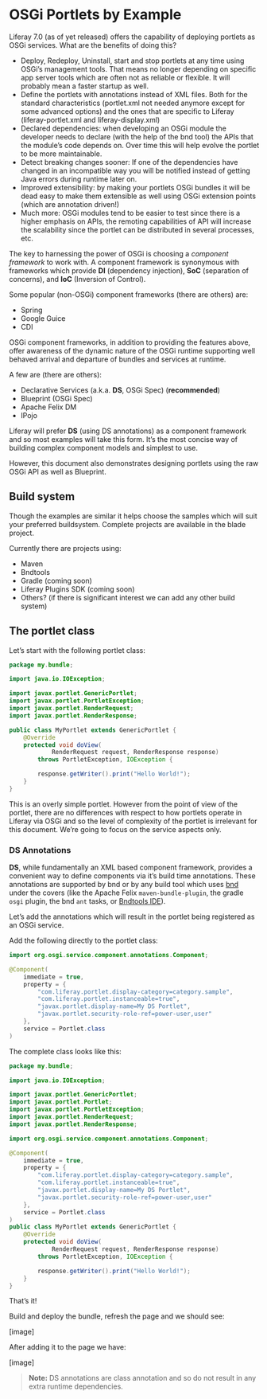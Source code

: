 # OSGi Portlets by Example

Liferay 7.0 (as of yet released) offers the capability of deploying portlets as OSGi services. What are the benefits of doing this?

* Deploy, Redeploy, Uninstall, start and stop portlets at any time using OSGi’s management tools. That means no longer depending on specific app server tools which are often not as reliable or flexible. It will probably mean a faster startup as well.
* Define the portlets with annotations instead of XML files. Both for the standard characteristics (portlet.xml not needed anymore except for some advanced options) and the ones that are specific to Liferay (liferay-portlet.xml and liferay-display.xml)
* Declared dependencies: when developing an OSGi module the developer needs to declare (with the help of the bnd tool) the APIs that the module’s code depends on. Over time this will help evolve the portlet to be more maintainable.
* Detect breaking changes sooner: If one of the dependencies have changed in an incompatible way you will be notified instead of getting Java errors during runtime later on.
* Improved extensibility: by making your portlets OSGi bundles it will be dead easy to make them extensible as well using OSGi extension points (which are annotation driven!)
* Much more: OSGi modules tend to be easier to test since there is a higher emphasis on APIs, the remoting capabilities of API will increase the scalability since the portlet can be distributed in several processes, etc.

The key to harnessing the power of OSGi is choosing a *component framework* to work with. A component framework is synonymous with frameworks which provide **DI** (dependency injection), **SoC** (separation of concerns), and **IoC** (Inversion of Control).

Some popular (non-OSGi) component frameworks (there are others) are:

* Spring
* Google Guice
* CDI

OSGi component frameworks, in addition to providing the features above, offer awareness of the dynamic nature of the OSGi runtime supporting well behaved arrival and departure of bundles and services at runtime.

A few are (there are others):

* Declarative Services (a.k.a. **DS**, OSGi Spec) (**recommended**)
* Blueprint (OSGi Spec)
* Apache Felix DM
* IPojo

Liferay will prefer **DS** (using DS annotations) as a component framework and so most examples will take this form. It’s the most concise way of building complex component models and simplest to use.

However, this document also demonstrates designing portlets using the raw OSGi API as well as Blueprint.

## Build system

Though the examples are similar it helps choose the samples which will suit your preferred buildsystem. Complete projects are available in the blade project. 

Currently there are projects using:

* Maven
* Bndtools
* Gradle (coming soon)
* Liferay Plugins SDK (coming soon)
* Others? (if there is significant interest we can add any other build system)

## The portlet class

Let’s start with the following portlet class:

```java
package my.bundle;

import java.io.IOException;

import javax.portlet.GenericPortlet;
import javax.portlet.PortletException;
import javax.portlet.RenderRequest;
import javax.portlet.RenderResponse;

public class MyPortlet extends GenericPortlet {
	@Override
	protected void doView(
			RenderRequest request, RenderResponse response)
		throws PortletException, IOException {

		response.getWriter().print("Hello World!");
	}
}
```

This is an overly simple portlet. However from the point of view of the portlet, there are no differences with respect to how portlets operate in Liferay via OSGi and so the level of complexity of the portlet is irrelevant for this document. We’re going to focus on the service aspects only.

### DS Annotations

**DS**, while fundamentally an XML based component framework, provides a convenient way to define components via it’s build time annotations. These annotations are supported by bnd or by any build tool which uses [bnd](http://bnd.bndtools.org/) under the covers (like the Apache Felix `maven-bundle-plugin`, the gradle `osgi` plugin, the bnd `ant` tasks, or [Bndtools IDE](http://bndtools.org/)).

Let’s add the annotations which will result in the portlet being registered as an OSGi service. 

Add the following directly to the portlet class:

```java
import org.osgi.service.component.annotations.Component;

@Component(
	immediate = true,
	property = {
		"com.liferay.portlet.display-category=category.sample",
		"com.liferay.portlet.instanceable=true",
		"javax.portlet.display-name=My DS Portlet",
		"javax.portlet.security-role-ref=power-user,user"
	},
	service = Portlet.class
)
```

The complete class looks like this:

```java
package my.bundle;

import java.io.IOException;

import javax.portlet.GenericPortlet;
import javax.portlet.Portlet;
import javax.portlet.PortletException;
import javax.portlet.RenderRequest;
import javax.portlet.RenderResponse;

import org.osgi.service.component.annotations.Component;

@Component(
	immediate = true,
	property = {
		"com.liferay.portlet.display-category=category.sample",
		"com.liferay.portlet.instanceable=true",
		"javax.portlet.display-name=My DS Portlet",
		"javax.portlet.security-role-ref=power-user,user"
	},
	service = Portlet.class
)
public class MyPortlet extends GenericPortlet {
	@Override
	protected void doView(
			RenderRequest request, RenderResponse response)
		throws PortletException, IOException {

		response.getWriter().print("Hello World!");
	}
}
```

That’s it! 

Build and deploy the bundle, refresh the page and we should see:

[image]

After adding it to the page we have:

[image]

>**Note:** DS annotations are class annotation and so do not result in any extra runtime dependencies.

